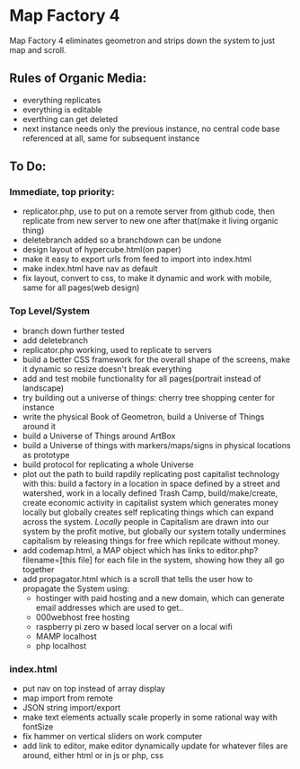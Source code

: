 # Map Factory 4


Map Factory 4 eliminates geometron and strips down the system to just map and scroll.



## Rules of Organic Media:

- everything replicates
- everything is editable
- everthing can get deleted
- next instance needs only the previous instance, no central code base referenced at all, same for subsequent instance

## To Do:

### Immediate, top priority:

- replicator.php, use to put on a remote server from github code, then replicate from new server to new one after that(make it living organic thing)
- deletebranch added so a branchdown can be undone
- design layout of hypercube.html(on paper)
- make it easy to export urls from feed to import into index.html 
- make index.html have nav as default
- fix layout, convert to css, to make it dynamic and work with mobile, same for all pages(web design) 

### Top Level/System

- branch down further tested
- add deletebranch
- replicator.php working, used to replicate to servers
- build a better CSS framework for the overall shape of the screens, make it dynamic so resize doesn't break everything
- add and test mobile functionality for all pages(portrait instead of landscape)
- try building out a universe of things: cherry tree shopping center for instance
- write the physical Book of Geometron, build a Universe of Things around it
- build a Universe of Things around ArtBox
- build a Universe of things with markers/maps/signs in physical locations as prototype
- build protocol for replicating a whole Universe
- plot out the path to build rapdily replicating post capitalist technology with this: build a factory in a location in space defined by a street and watershed, work in a locally defined Trash Camp, build/make/create, create economic activity in capitalist system which generates money locally but globally creates self replicating things which can expand across the system.  *Locally* people in Capitalism are drawn into our system by the profit motive, but globally our system totally undermines capitalism by releasing things for free which repilcate without money.
- add codemap.html, a MAP object which has links to editor.php?filename=[this file] for each file in the system, showing how they all go together
- add propagator.html which is a scroll that tells the user how to propagate the System using:
    - hostinger with paid hosting and a new domain, which can generate email addresses which are used to get..
    - 000webhost free hosting
    - raspberry pi zero w based local server on a local wifi
    - MAMP localhost 
    - php localhost


### index.html

- put nav on top instead of array display
- map import from remote
- JSON string import/export
- make text elements actually scale properly in some rational way with fontSize
- fix hammer on vertical sliders on work computer
- add link to editor, make editor dynamically update for whatever files are around, either html or in js or php, css




